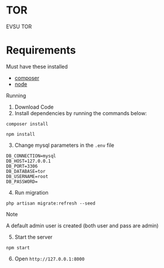 # TOR
 EVSU TOR

# Requirements
Must have these installed
- [composer](https://getcomposer.org/)
- [node](https://nodejs.org/en)

Running
1. Download Code
2. Install dependencies by running the commands below:
```
composer install
```
```
npm install
```
3. Change mysql parameters in the `.env` file
```
DB_CONNECTION=mysql
DB_HOST=127.0.0.1
DB_PORT=3306
DB_DATABASE=tor
DB_USERNAME=root
DB_PASSWORD=
```
4. Run migration
```
php artisan migrate:refresh --seed
```
> [!NOTE]
>A default admin user is created (both user and pass are admin)

5. Start the server
```
npm start
```
6. Open `http://127.0.0.1:8000`
